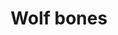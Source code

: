 ---
layout: item
title: Wolf bones
item-id: 2859
datatable: true
id: 2859
name: "Wolf bones"
members: true
lowalch: 0
highalch: 0
examine: "Bones of a recently slain wolf."
monsters:
  - id: 106
    name: "Wolf"
    members: true
    combat_level: 64
    wiki_url: "https://oldschool.runescape.wiki/w/Wolf#Level_64"
    drops:
      - quantity: "1"
        rarity: 1
        drop_requirements: null
  - id: 107
    name: "White wolf"
    members: true
    combat_level: 25
    wiki_url: "https://oldschool.runescape.wiki/w/White_wolf#Level_25"
    drops:
      - quantity: "1"
        rarity: 1
        drop_requirements: null
  - id: 108
    name: "White wolf"
    members: true
    combat_level: 38
    wiki_url: "https://oldschool.runescape.wiki/w/White_wolf#Level_38"
    drops:
      - quantity: "1"
        rarity: 1
        drop_requirements: null
  - id: 109
    name: "Big Wolf"
    members: true
    combat_level: 73
    wiki_url: "https://oldschool.runescape.wiki/w/Big_Wolf"
    drops:
      - quantity: "1"
        rarity: 1
        drop_requirements: null
  - id: 110
    name: "Wolf"
    members: false
    combat_level: 25
    wiki_url: "https://oldschool.runescape.wiki/w/Wolf#Level_25"
    drops:
      - quantity: "1"
        rarity: 1
        drop_requirements: null
  - id: 232
    name: "Jungle Wolf"
    members: true
    combat_level: 64
    wiki_url: "https://oldschool.runescape.wiki/w/Jungle_Wolf"
    drops:
      - quantity: "1"
        rarity: 1
        drop_requirements: null
  - id: 645
    name: "Ice wolf"
    members: true
    combat_level: 96
    wiki_url: "https://oldschool.runescape.wiki/w/Ice_wolf#Level_96"
    drops:
      - quantity: "1"
        rarity: 1
        drop_requirements: null
  - id: 647
    name: "Ice wolf"
    members: true
    combat_level: 132
    wiki_url: "https://oldschool.runescape.wiki/w/Ice_wolf#Level_132"
    drops:
      - quantity: "1"
        rarity: 1
        drop_requirements: null
  - id: 2490
    name: "Wolf"
    members: false
    combat_level: 14
    wiki_url: "https://oldschool.runescape.wiki/w/Wolf#Level_14"
    drops:
      - quantity: "1"
        rarity: 1
        drop_requirements: null
  - id: 2491
    name: "Wolf"
    members: false
    combat_level: 11
    wiki_url: "https://oldschool.runescape.wiki/w/Wolf#Level_11"
    drops:
      - quantity: "1"
        rarity: 1
        drop_requirements: null
  - id: 2593
    name: "Werewolf"
    members: true
    combat_level: 88
    wiki_url: "https://oldschool.runescape.wiki/w/Werewolf#Level_88"
    drops:
      - quantity: "1"
        rarity: 1
        drop_requirements: null
  - id: 2613
    name: "Boris"
    members: true
    combat_level: 24
    wiki_url: "https://oldschool.runescape.wiki/w/Boris"
    drops:
      - quantity: "1"
        rarity: 1
        drop_requirements: null
  - id: 2614
    name: "Imre"
    members: true
    combat_level: 24
    wiki_url: "https://oldschool.runescape.wiki/w/Imre"
    drops:
      - quantity: "1"
        rarity: 1
        drop_requirements: null
  - id: 2615
    name: "Yuri"
    members: true
    combat_level: 24
    wiki_url: "https://oldschool.runescape.wiki/w/Yuri"
    drops:
      - quantity: "1"
        rarity: 1
        drop_requirements: null
  - id: 2616
    name: "Joseph"
    members: true
    combat_level: 24
    wiki_url: "https://oldschool.runescape.wiki/w/Joseph"
    drops:
      - quantity: "1"
        rarity: 1
        drop_requirements: null
  - id: 2617
    name: "Nikolai"
    members: true
    combat_level: 24
    wiki_url: "https://oldschool.runescape.wiki/w/Nikolai"
    drops:
      - quantity: "1"
        rarity: 1
        drop_requirements: null
  - id: 2618
    name: "Eduard"
    members: true
    combat_level: 24
    wiki_url: "https://oldschool.runescape.wiki/w/Eduard"
    drops:
      - quantity: "1"
        rarity: 1
        drop_requirements: null
  - id: 2619
    name: "Lev"
    members: true
    combat_level: 24
    wiki_url: "https://oldschool.runescape.wiki/w/Lev"
    drops:
      - quantity: "1"
        rarity: 1
        drop_requirements: null
  - id: 2620
    name: "Georgy"
    members: true
    combat_level: 24
    wiki_url: "https://oldschool.runescape.wiki/w/Georgy"
    drops:
      - quantity: "1"
        rarity: 1
        drop_requirements: null
  - id: 2621
    name: "Svetlana"
    members: true
    combat_level: 24
    wiki_url: "https://oldschool.runescape.wiki/w/Svetlana"
    drops:
      - quantity: "1"
        rarity: 1
        drop_requirements: null
  - id: 2622
    name: "Irina"
    members: true
    combat_level: 24
    wiki_url: "https://oldschool.runescape.wiki/w/Irina"
    drops:
      - quantity: "1"
        rarity: 1
        drop_requirements: null
  - id: 2623
    name: "Alexis"
    members: true
    combat_level: 24
    wiki_url: "https://oldschool.runescape.wiki/w/Alexis"
    drops:
      - quantity: "1"
        rarity: 1
        drop_requirements: null
  - id: 2624
    name: "Milla"
    members: true
    combat_level: 24
    wiki_url: "https://oldschool.runescape.wiki/w/Milla"
    drops:
      - quantity: "1"
        rarity: 1
        drop_requirements: null
  - id: 2625
    name: "Galina"
    members: true
    combat_level: 24
    wiki_url: "https://oldschool.runescape.wiki/w/Galina"
    drops:
      - quantity: "1"
        rarity: 1
        drop_requirements: null
  - id: 2626
    name: "Sofiya"
    members: true
    combat_level: 24
    wiki_url: "https://oldschool.runescape.wiki/w/Sofiya"
    drops:
      - quantity: "1"
        rarity: 1
        drop_requirements: null
  - id: 2627
    name: "Ksenia"
    members: true
    combat_level: 24
    wiki_url: "https://oldschool.runescape.wiki/w/Ksenia"
    drops:
      - quantity: "1"
        rarity: 1
        drop_requirements: null
  - id: 2628
    name: "Yadviga"
    members: true
    combat_level: 24
    wiki_url: "https://oldschool.runescape.wiki/w/Yadviga"
    drops:
      - quantity: "1"
        rarity: 1
        drop_requirements: null
  - id: 2629
    name: "Nikita"
    members: true
    combat_level: 24
    wiki_url: "https://oldschool.runescape.wiki/w/Nikita"
    drops:
      - quantity: "1"
        rarity: 1
        drop_requirements: null
  - id: 2630
    name: "Vera"
    members: true
    combat_level: 24
    wiki_url: "https://oldschool.runescape.wiki/w/Vera"
    drops:
      - quantity: "1"
        rarity: 1
        drop_requirements: null
  - id: 2631
    name: "Zoja"
    members: true
    combat_level: 24
    wiki_url: "https://oldschool.runescape.wiki/w/Zoja"
    drops:
      - quantity: "1"
        rarity: 1
        drop_requirements: null
  - id: 2632
    name: "Liliya"
    members: true
    combat_level: 24
    wiki_url: "https://oldschool.runescape.wiki/w/Liliya"
    drops:
      - quantity: "1"
        rarity: 1
        drop_requirements: null
  - id: 3135
    name: "Werewolf"
    members: true
    combat_level: 93
    wiki_url: "https://oldschool.runescape.wiki/w/Werewolf#Level_93"
    drops:
      - quantity: "1"
        rarity: 1
        drop_requirements: null
  - id: 3426
    name: "Dire Wolf"
    members: true
    combat_level: 88
    wiki_url: "https://oldschool.runescape.wiki/w/Dire_Wolf#Normal"
    drops:
      - quantity: "1"
        rarity: 1
        drop_requirements: null
  - id: 4649
    name: "Desert Wolf"
    members: true
    combat_level: 27
    wiki_url: "https://oldschool.runescape.wiki/w/Desert_Wolf"
    drops:
      - quantity: "1"
        rarity: 1
        drop_requirements: null
  - id: 9181
    name: "Dire Wolf"
    members: true
    combat_level: 72
    wiki_url: "https://oldschool.runescape.wiki/w/Dire_Wolf#Albino"
    drops:
      - quantity: "1"
        rarity: 1
        drop_requirements: null
  - id: 10522
    name: "Wolf"
    members: false
    combat_level: 79
    wiki_url: "https://oldschool.runescape.wiki/w/Wolf#Level_11"
    drops:
      - quantity: "1"
        rarity: 1
        drop_requirements: null
---